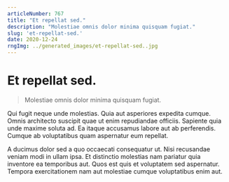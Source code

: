```yaml
---
articleNumber: 767
title: "Et repellat sed."
description: "Molestiae omnis dolor minima quisquam fugiat."
slug: 'et-repellat-sed.'
date: 2020-12-24
rngImg: ../generated_images/et-repellat-sed..jpg
---
```


# Et repellat sed.

> Molestiae omnis dolor minima quisquam fugiat.

Qui fugit neque unde molestias. Quia aut asperiores expedita cumque. Omnis architecto suscipit quae ut enim repudiandae officiis. Sapiente quia unde maxime soluta ad. Ea itaque accusamus labore aut ab perferendis. Cumque ab voluptatibus quam aspernatur eum repellat.
 A ducimus dolor sed a quo occaecati consequatur ut. Nisi recusandae veniam modi in ullam ipsa. Et distinctio molestias nam pariatur quia inventore ea temporibus aut. Quos est quis et voluptatem sed aspernatur. Tempora exercitationem nam aut molestiae cumque voluptatibus enim aut.
